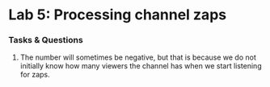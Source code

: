 Lab 5: Processing channel zaps
======

### Tasks & Questions

1. The number will sometimes be negative, but that is because we do not initially know how many viewers the channel has when we start listening for zaps.

